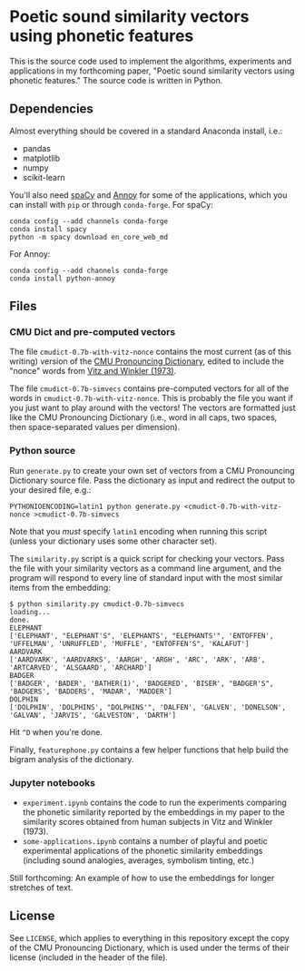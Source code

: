 # Poetic sound similarity vectors using phonetic features

This is the source code used to implement the algorithms, experiments and
applications in my forthcoming paper, "Poetic sound similarity vectors using
phonetic features." The source code is written in Python.

## Dependencies

Almost everything should be covered in a standard Anaconda install, i.e.:

* pandas
* matplotlib
* numpy
* scikit-learn

You'll also need [spaCy](http://spacy.io) and
[Annoy](https://pypi.python.org/pypi/annoy) for some of the applications, which
you can install with `pip` or through `conda-forge`. For spaCy:

    conda config --add channels conda-forge
    conda install spacy
    python -m spacy download en_core_web_md

For Annoy:

    conda config --add channels conda-forge
    conda install python-annoy

## Files

### CMU Dict and pre-computed vectors

The file `cmudict-0.7b-with-vitz-nonce` contains the most current (as of this
writing) version of the [CMU Pronouncing
Dictionary](http://www.speech.cs.cmu.edu/cgi-bin/cmudict), edited to include
the "nonce" words from [Vitz and Winkler
(1973)](https://www.researchgate.net/publication/232418589_Predicting_the_Judged_Similarity_of_Sound_of_English_words).

The file `cmudict-0.7b-simvecs` contains pre-computed vectors for all of the
words in `cmudict-0.7b-with-vitz-nonce`. This is probably the file you want if
you just want to play around with the vectors! The vectors are formatted just
like the CMU Pronouncing Dictionary (i.e., word in all caps, two spaces, then
space-separated values per dimension).

### Python source

Run `generate.py` to create your own set of vectors from a CMU Pronouncing
Dictionary source file. Pass the dictionary as input and redirect the output to
your desired file, e.g.:

    PYTHONIOENCODING=latin1 python generate.py <cmudict-0.7b-with-vitz-nonce >cmudict-0.7b-simvecs

Note that you *must* specify `latin1` encoding when running this script (unless
your dictionary uses some other character set).

The `similarity.py` script is a quick script for checking your vectors. Pass
the file with your similarity vectors as a command line argument, and the
program will respond to every line of standard input with the most similar
items from the embedding:

    $ python similarity.py cmudict-0.7b-simvecs
    loading...
    done.
    ELEPHANT
    ['ELEPHANT', "ELEPHANT'S", 'ELEPHANTS', "ELEPHANTS'", 'ENTOFFEN', 'UFFELMAN', 'UNRUFFLED', 'MUFFLE', "ENTOFFEN'S", 'KALAFUT']
    AARDVARK
    ['AARDVARK', 'AARDVARKS', 'AARGH', 'ARGH', 'ARC', 'ARK', 'ARB', 'ARTCARVED', 'ALSGAARD', 'ARCHARD']
    BADGER
    ['BADGER', 'BADER', 'BATHER(1)', 'BADGERED', 'BISER', "BADGER'S", 'BADGERS', 'BADDERS', 'MADAR', 'MADDER']
    DOLPHIN
    ['DOLPHIN', 'DOLPHINS', "DOLPHINS'", 'DALFEN', 'GALVEN', 'DONELSON', 'GALVAN', 'JARVIS', 'GALVESTON', 'DARTH']

Hit `^D` when you're done.

Finally, `featurephone.py` contains a few helper functions that help build the
bigram analysis of the dictionary.

### Jupyter notebooks

* `experiment.ipynb` contains the code to run the experiments comparing the
  phonetic similarity reported by the embeddings in my paper to the similarity
  scores obtained from human subjects in Vitz and Winkler (1973).
* `some-applications.ipynb` contains a number of playful and poetic
  experimental applications of the phonetic similarity embeddings (including
  sound analogies, averages, symbolism tinting, etc.)

Still forthcoming: An example of how to use the embeddings for longer stretches
of text.

## License

See `LICENSE`, which applies to everything in this repository except the copy
of the CMU Pronouncing Dictionary, which is used under the terms of their
license (included in the header of the file).
